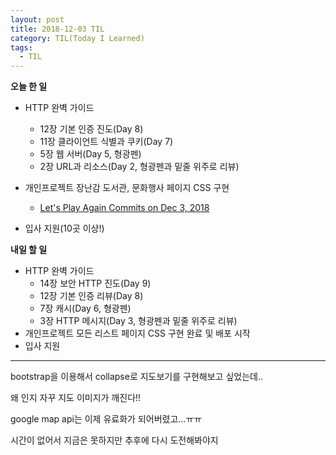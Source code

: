 ```yaml
---
layout: post
title: 2018-12-03 TIL
category: TIL(Today I Learned)
tags:
  - TIL
---
```




**오늘 한 일**

- HTTP 완벽 가이드
  - 12장 기본 인증 진도(Day 8)
  - 11장 클라이언트 식별과 쿠키(Day 7)
  - 5장 웹 서버(Day 5, 형광펜)
  - 2장 URL과 리소스(Day 2, 형광펜과 밑줄 위주로 리뷰)

- 개인프로젝트 장난감 도서관, 문화행사 페이지 CSS 구현
  - [Let's Play Again Commits on Dec 3, 2018](https://github.com/KwonSoonWoo/Letsplayagain/commits/master)
- 입사 지원(10곳 이상!)

**내일 할 일**

- HTTP 완벽 가이드
  - 14장 보안 HTTP 진도(Day 9)
  - 12장 기본 인증 리뷰(Day 8)
  - 7장 캐시(Day 6, 형광펜)
  - 3장 HTTP 메시지(Day 3, 형광펜과 밑줄 위주로 리뷰)
- 개인프로젝트 모든 리스트 페이지 CSS 구현 완료 및 배포 시작
- 입사 지원

---

bootstrap을 이용해서 collapse로 지도보기를 구현해보고 싶었는데..

왜 인지 자꾸 지도 이미지가 깨진다!!

google map api는 이제 유료화가 되어버렸고...ㅠㅠ

시간이 없어서 지금은 못하지만 추후에 다시 도전해봐야지